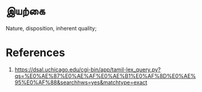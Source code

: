 # இயற்கை
Nature, disposition, inherent quality;


# References
1. https://dsal.uchicago.edu/cgi-bin/app/tamil-lex_query.py?qs=%E0%AE%87%E0%AE%AF%E0%AE%B1%E0%AF%8D%E0%AE%95%E0%AF%88&searchhws=yes&matchtype=exact
